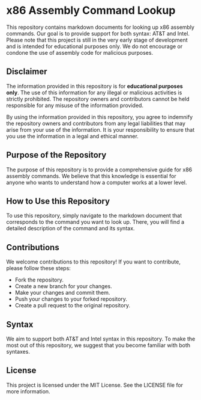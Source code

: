 # x86 Assembly Command Lookup

This repository contains markdown documents for looking up x86 assembly commands. Our goal is to provide support for both syntax: AT&T and Intel. Please note that this project is still in the very early stage of development and is intended for educational purposes only. We do not encourage or condone the use of assembly code for malicious purposes.

## Disclaimer

The information provided in this repository is for **educational purposes only**. The use of this information for any illegal or malicious activities is strictly prohibited. The repository owners and contributors cannot be held responsible for any misuse of the information provided.

By using the information provided in this repository, you agree to indemnify the repository owners and contributors from any legal liabilities that may arise from your use of the information. It is your responsibility to ensure that you use the information in a legal and ethical manner.

## Purpose of the Repository

The purpose of this repository is to provide a comprehensive guide for x86 assembly commands. We believe that this knowledge is essential for anyone who wants to understand how a computer works at a lower level.

## How to Use this Repository

To use this repository, simply navigate to the markdown document that corresponds to the command you want to look up. There, you will find a detailed description of the command and its syntax.

## Contributions

We welcome contributions to this repository! If you want to contribute, please follow these steps:

- Fork the repository.
- Create a new branch for your changes.
- Make your changes and commit them.
- Push your changes to your forked repository.
- Create a pull request to the original repository.

## Syntax

We aim to support both AT&T and Intel syntax in this repository. To make the most out of this repository, we suggest that you become familiar with both syntaxes.

## License

This project is licensed under the MIT License. See the LICENSE file for more information.
